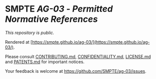 # SMPTE _AG-03_ - _Permitted Normative References_

_This repository is *public*._

Rendered at [https://smpte.github.io/ag-03/](https://smpte.github.io/ag-03/).

Please consult [CONTRIBUTING.md](./CONTRIBUTING.md), [CONFIDENTIALITY.md](./CONFIDENTIALITY.md), [LICENSE.md](./LICENSE.md) and
[PATENTS.md](./PATENTS.md) for important notices.

Your feedback is welcome at <https://github.com/SMPTE/ag-03/issues>.